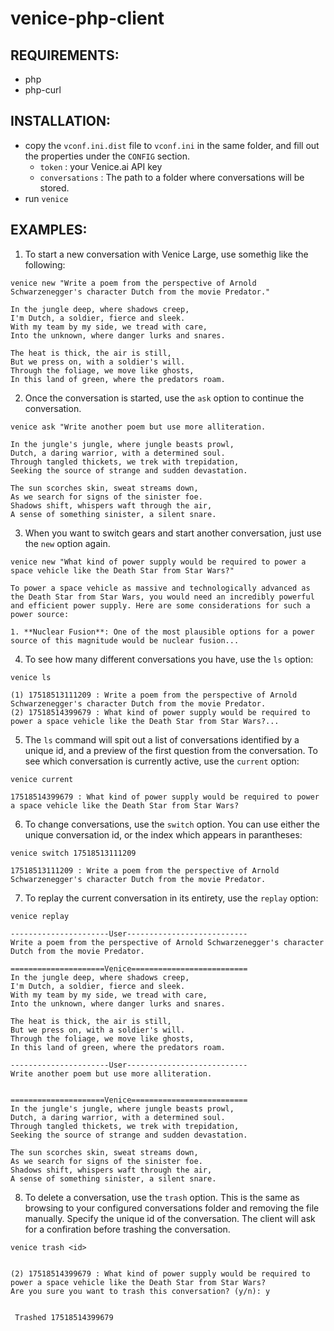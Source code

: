 # venice-php-client

## REQUIREMENTS:
- php
- php-curl

## INSTALLATION:
- copy the `vconf.ini.dist` file to `vconf.ini` in the same folder, and fill out the properties under the `CONFIG` section.
  - `token` : your Venice.ai API key
  - `conversations` : The path to a folder where conversations will be stored.
- run `venice`

## EXAMPLES:


1. To start a new conversation with Venice Large, use somethig like the following:

`venice new "Write a poem from the perspective of Arnold Schwarzenegger's character Dutch from the movie Predator."`

```
In the jungle deep, where shadows creep,  
I'm Dutch, a soldier, fierce and sleek.  
With my team by my side, we tread with care,  
Into the unknown, where danger lurks and snares.

The heat is thick, the air is still,  
But we press on, with a soldier's will.  
Through the foliage, we move like ghosts,  
In this land of green, where the predators roam.
```


2. Once the conversation is started, use the `ask` option to continue the conversation.

`venice ask "Write another poem but use more alliteration.`

```
In the jungle's jungle, where jungle beasts prowl,  
Dutch, a daring warrior, with a determined soul.  
Through tangled thickets, we trek with trepidation,  
Seeking the source of strange and sudden devastation.

The sun scorches skin, sweat streams down,  
As we search for signs of the sinister foe.  
Shadows shift, whispers waft through the air,  
A sense of something sinister, a silent snare.
```

3. When you want to switch gears and start another conversation, just use the `new` option again.

`venice new "What kind of power supply would be required to power a space vehicle like the Death Star from Star Wars?"`

```
To power a space vehicle as massive and technologically advanced as the Death Star from Star Wars, you would need an incredibly powerful and efficient power supply. Here are some considerations for such a power source:

1. **Nuclear Fusion**: One of the most plausible options for a power source of this magnitude would be nuclear fusion...
```

4. To see how many different conversations you have, use the `ls` option:

`venice ls`

```
(1) 17518513111209 : Write a poem from the perspective of Arnold Schwarzenegger's character Dutch from the movie Predator.
(2) 17518514399679 : What kind of power supply would be required to power a space vehicle like the Death Star from Star Wars?...
```

5. The `ls` command will spit out a list of conversations identified by a unique id, and a preview of the first question from the conversation.  To see which conversation is currently active, use the `current` option: 

`venice current`

```
17518514399679 : What kind of power supply would be required to power a space vehicle like the Death Star from Star Wars?
```

6. To change conversations, use the `switch` option.  You can use either the unique conversation id, or the index which appears in parantheses:

`venice switch 17518513111209`

```
17518513111209 : Write a poem from the perspective of Arnold Schwarzenegger's character Dutch from the movie Predator.
```

7. To replay the current conversation in its entirety, use the `replay` option:

`venice replay`

```
----------------------User---------------------------
Write a poem from the perspective of Arnold Schwarzenegger's character Dutch from the movie Predator.

=====================Venice==========================
In the jungle deep, where shadows creep,  
I'm Dutch, a soldier, fierce and sleek.  
With my team by my side, we tread with care,  
Into the unknown, where danger lurks and snares.

The heat is thick, the air is still,  
But we press on, with a soldier's will.  
Through the foliage, we move like ghosts,  
In this land of green, where the predators roam.

----------------------User---------------------------
Write another poem but use more alliteration.


=====================Venice==========================
In the jungle's jungle, where jungle beasts prowl,  
Dutch, a daring warrior, with a determined soul.  
Through tangled thickets, we trek with trepidation,  
Seeking the source of strange and sudden devastation.

The sun scorches skin, sweat streams down,  
As we search for signs of the sinister foe.  
Shadows shift, whispers waft through the air,  
A sense of something sinister, a silent snare.
```


8. To delete a conversation, use the `trash` option.  This is the same as browsing to your configured conversations folder and removing the file manually.  Specify the unique id of the conversation.  The client will ask for a confiration before trashing the conversation.

`venice trash <id>`

```

(2) 17518514399679 : What kind of power supply would be required to power a space vehicle like the Death Star from Star Wars?
Are you sure you want to trash this conversation? (y/n): y


 Trashed 17518514399679

```
